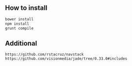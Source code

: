 ## How to install
```bash
bower install
npm install
grunt compile
```

## Additional
```
https://github.com/rstacruz/navstack
https://github.com/visionmedia/jade/tree/0.33.0#includes
```